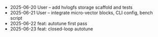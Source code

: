 * 2025-06-20 User – add hvlogfs storage scaffold and tests
* 2025-06-21 User – integrate micro-vector blocks, CLI config, bench script
* 2025-06-22 feat: autotune first pass
* 2025-06-23 feat: closed-loop autotune
